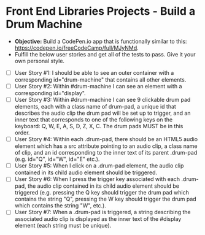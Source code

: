 # Front End Libraries Projects - Build a Drum Machine

* **Objective:** Build a CodePen.io app that is functionally similar to this: https://codepen.io/freeCodeCamp/full/MJyNMd.
* Fulfill the below user stories and get all of the tests to pass. Give it your own personal style.

- [ ] User Story #1: I should be able to see an outer container with a corresponding id="drum-machine" that contains all other elements.
- [ ] User Story #2: Within #drum-machine I can see an element with a corresponding id="display".
- [ ] User Story #3: Within #drum-machine I can see 9 clickable drum pad elements, each with a class name of drum-pad, a unique id that describes the audio clip the drum pad will be set up to trigger, and an inner text that corresponds to one of the following keys on the keyboard: Q, W, E, A, S, D, Z, X, C. The drum pads MUST be in this  order.
- [ ] User Story #4: Within each .drum-pad, there should be an HTML5 audio element which has a src attribute pointing to an audio clip, a class name of clip, and an id corresponding to the inner text of its parent .drum-pad (e.g. id="Q", id="W", id="E" etc.).
- [ ] User Story #5: When I click on a .drum-pad element, the audio clip contained in its child audio element should be triggered.
- [ ] User Story #6: When I press the trigger key associated with each .drum-pad, the audio clip contained in its child audio element should be triggered (e.g. pressing the Q key should trigger the drum pad which contains the string "Q", pressing the W key should trigger the drum pad which contains the string "W", etc.).
- [ ] User Story #7: When a .drum-pad is triggered, a string describing the associated audio clip is displayed as the inner text of the #display element (each string must be unique).